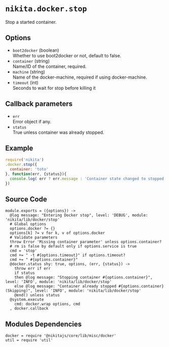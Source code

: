 
# `nikita.docker.stop`

Stop a started container.

## Options

* `boot2docker` (boolean)   
  Whether to use boot2docker or not, default to false.
* `container` (string)   
  Name/ID of the container, required.
* `machine` (string)   
  Name of the docker-machine, required if using docker-machine.
* `timeout` (int)   
  Seconds to wait for stop before killing it

## Callback parameters

* `err`   
  Error object if any.
* `status`   
  True unless container was already stopped.

## Example

```javascript
require('nikita')
.docker.stop({
  container: 'toto'
}, function(err, {status}){
  console.log( err ? err.message : 'Container state changed to stopped: ' + status);
})
```

## Source Code

    module.exports = ({options}) ->
      @log message: "Entering Docker stop", level: 'DEBUG', module: 'nikita/lib/docker/stop'
      # Global options
      options.docker ?= {}
      options[k] ?= v for k, v of options.docker
      # Validate parameters
      throw Error 'Missing container parameter' unless options.container?
      # rm is false by default only if options.service is true
      cmd = 'stop'
      cmd += " -t #{options.timeout}" if options.timeout?
      cmd += " #{options.container}"
      @docker.status shy: true, options, (err, {status}) ->
        throw err if err
        if status
        then @log message: "Stopping container #{options.container}", level: 'INFO', module: 'nikita/lib/docker/stop'
        else @log message: "Container already stopped #{options.container} (Skipping)", level: 'INFO', module: 'nikita/lib/docker/stop'
        @end() unless status
      @system.execute
        cmd: docker.wrap options, cmd
      , docker.callback

## Modules Dependencies

    docker = require '@nikitajs/core/lib/misc/docker'
    util = require 'util'
